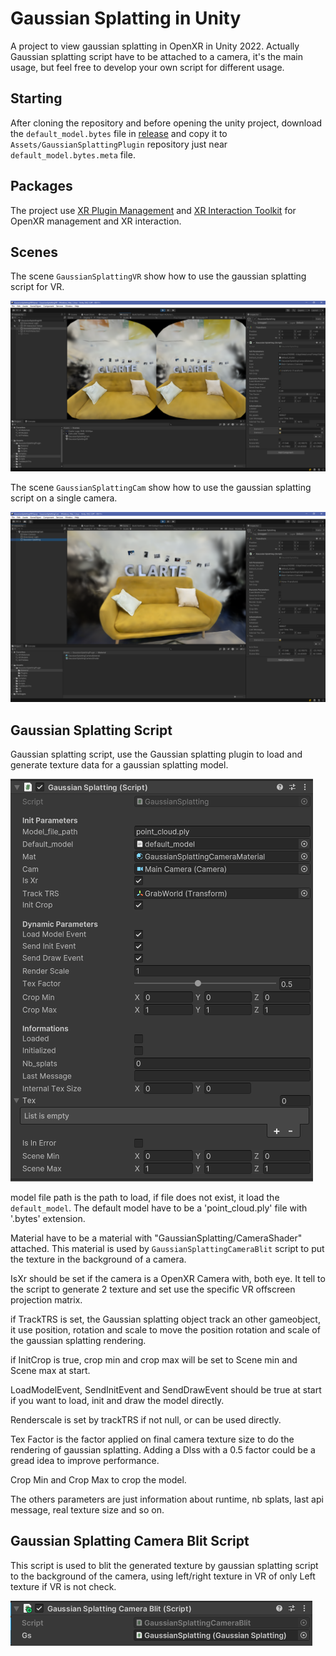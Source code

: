 # Gaussian Splatting in Unity

A project to view gaussian splatting in OpenXR in Unity 2022. Actually Gaussian splatting script have to be attached to a camera, it's the main usage, but feel free to develop your own script for different usage.

## Starting

After cloning the repository and before opening the unity project, download the `default_model.bytes` file in [release](https://github.com/clarte53/GaussianSplattingVRViewerUnity/releases) and copy it to `Assets/GaussianSplattingPlugin` repository just near `default_model.bytes.meta` file.

## Packages
The project use [XR Plugin Management](https://docs.unity3d.com/Packages/com.unity.xr.management@4.4/manual/index.html) and [XR Interaction Toolkit](https://docs.unity3d.com/Packages/com.unity.xr.interaction.toolkit@2.5/manual/index.html) for OpenXR management and XR interaction.

## Scenes
The scene `GaussianSplattingVR` show how to use the gaussian splatting script for VR.

![VR](vr.png)

The scene `GaussianSplattingCam` show how to use the gaussian splatting script on a single camera.

![Only Cam](cam.png)

## Gaussian Splatting Script
Gaussian splatting script, use the Gaussian splatting plugin to load and generate texture data for a gaussian splatting model.

![Gaussian Splatting](gaussian_script.png)

model file path is the path to load, if file does not exist, it load the `default_model`. The default model have to be a 'point_cloud.ply' file with '.bytes' extension.

Material have to be a material with "GaussianSplatting/CameraShader" attached. This material is used by `GaussianSplattingCameraBlit` script to put the texture in the background of a camera.

IsXr should be set if the camera is a OpenXR Camera with, both eye. It tell to the script to generate 2 texture and set use the specific VR offscreen projection matrix.

if TrackTRS is set, the Gaussian splatting object track an other gameobject, it use position, rotation and scale to move the position rotation and scale of the gaussian splatting rendering.

if InitCrop is true, crop min and crop max will be set to Scene min and Scene max at start.

LoadModelEvent, SendInitEvent and SendDrawEvent should be true at start if you want to load, init and draw the model directly.

Renderscale is set by trackTRS if not null, or can be used directly.

Tex Factor is the factor applied on final camera texture size to do the rendering of gaussian splatting. Adding a Dlss with a 0.5 factor could be a gread idea to improve performance.

Crop Min and Crop Max to crop the model.

The others parameters are just information about runtime, nb splats, last api message, real texture size and so on.

## Gaussian Splatting Camera Blit Script

This script is used to blit the generated texture by gaussian splatting script to the background of the camera, using left/right texture in VR of only Left texture if VR is not check.

![Gaussian Blit](gaussian_blit.png)
